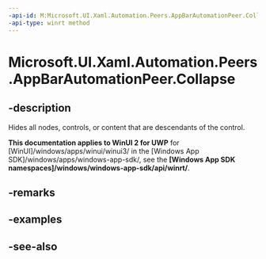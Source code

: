 ```yaml
---
-api-id: M:Microsoft.UI.Xaml.Automation.Peers.AppBarAutomationPeer.Collapse
-api-type: winrt method
---
```


<!-- Method syntax
public void Collapse()
-->

# Microsoft.UI.Xaml.Automation.Peers.AppBarAutomationPeer.Collapse

## -description

Hides all nodes, controls, or content that are descendants of the control.

**This documentation applies to WinUI 2 for UWP** for [WinUI]/windows/apps/winui/winui3/ in the [Windows App SDK]/windows/apps/windows-app-sdk/, see the **[Windows App SDK namespaces]/windows/windows-app-sdk/api/winrt/**.

## -remarks

## -examples

## -see-also
